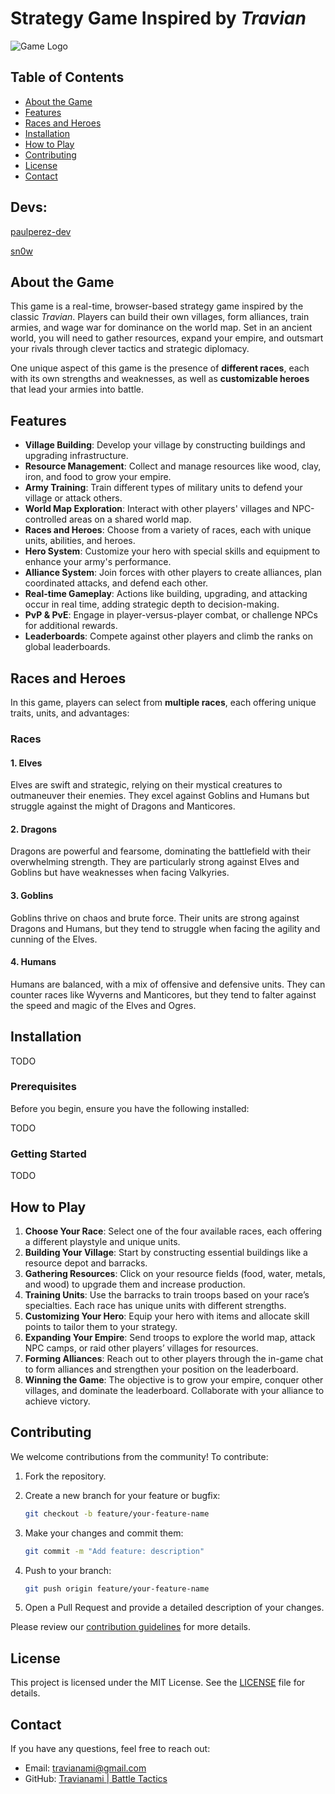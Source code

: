 # Strategy Game Inspired by *Travian*

![Game Logo](path_to_logo_image)

## Table of Contents
- [About the Game](#about-the-game)
- [Features](#features)
- [Races and Heroes](#races-and-heroes)
- [Installation](#installation)
- [How to Play](#how-to-play)
- [Contributing](#contributing)
- [License](#license)
- [Contact](#contact)

## Devs: 
[paulperez-dev](https://github.com/paulperez-dev)

[sn0w](https://github.com/erperezm)
## About the Game

This game is a real-time, browser-based strategy game inspired by the classic *Travian*. Players can build their own villages, form alliances, train armies, and wage war for dominance on the world map. Set in an ancient world, you will need to gather resources, expand your empire, and outsmart your rivals through clever tactics and strategic diplomacy.

One unique aspect of this game is the presence of **different races**, each with its own strengths and weaknesses, as well as **customizable heroes** that lead your armies into battle.

## Features

- **Village Building**: Develop your village by constructing buildings and upgrading infrastructure.
- **Resource Management**: Collect and manage resources like wood, clay, iron, and food to grow your empire.
- **Army Training**: Train different types of military units to defend your village or attack others.
- **World Map Exploration**: Interact with other players' villages and NPC-controlled areas on a shared world map.
- **Races and Heroes**: Choose from a variety of races, each with unique units, abilities, and heroes.
- **Hero System**: Customize your hero with special skills and equipment to enhance your army's performance.
- **Alliance System**: Join forces with other players to create alliances, plan coordinated attacks, and defend each other.
- **Real-time Gameplay**: Actions like building, upgrading, and attacking occur in real time, adding strategic depth to decision-making.
- **PvP & PvE**: Engage in player-versus-player combat, or challenge NPCs for additional rewards.
- **Leaderboards**: Compete against other players and climb the ranks on global leaderboards.

## Races and Heroes

In this game, players can select from **multiple races**, each offering unique traits, units, and advantages:

### Races

#### 1. **Elves**
Elves are swift and strategic, relying on their mystical creatures to outmaneuver their enemies. They excel against Goblins and Humans but struggle against the might of Dragons and Manticores.

#### 2. **Dragons**
Dragons are powerful and fearsome, dominating the battlefield with their overwhelming strength. They are particularly strong against Elves and Goblins but have weaknesses when facing Valkyries.

#### 3. **Goblins**
Goblins thrive on chaos and brute force. Their units are strong against Dragons and Humans, but they tend to struggle when facing the agility and cunning of the Elves.

#### 4. **Humans**
Humans are balanced, with a mix of offensive and defensive units. They can counter races like Wyverns and Manticores, but they tend to falter against the speed and magic of the Elves and Ogres.

## Installation
TODO
### Prerequisites

Before you begin, ensure you have the following installed:

TODO

### Getting Started

TODO

## How to Play

1. **Choose Your Race**: Select one of the four available races, each offering a different playstyle and unique units.
2. **Building Your Village**: Start by constructing essential buildings like a resource depot and barracks.
3. **Gathering Resources**: Click on your resource fields (food, water, metals, and wood) to upgrade them and increase production.
4. **Training Units**: Use the barracks to train troops based on your race’s specialties. Each race has unique units with different strengths.
5. **Customizing Your Hero**: Equip your hero with items and allocate skill points to tailor them to your strategy.
6. **Expanding Your Empire**: Send troops to explore the world map, attack NPC camps, or raid other players’ villages for resources.
7. **Forming Alliances**: Reach out to other players through the in-game chat to form alliances and strengthen your position on the leaderboard.
8. **Winning the Game**: The objective is to grow your empire, conquer other villages, and dominate the leaderboard. Collaborate with your alliance to achieve victory.

## Contributing

We welcome contributions from the community! To contribute:

1. Fork the repository.
2. Create a new branch for your feature or bugfix:

    ```bash
    git checkout -b feature/your-feature-name
    ```

3. Make your changes and commit them:

    ```bash
    git commit -m "Add feature: description"
    ```

4. Push to your branch:

    ```bash
    git push origin feature/your-feature-name
    ```

5. Open a Pull Request and provide a detailed description of your changes.

Please review our [contribution guidelines](CONTRIBUTING.md) for more details.

## License

This project is licensed under the MIT License. See the [LICENSE](LICENSE) file for details.

## Contact

If you have any questions, feel free to reach out:

- Email: travianami@gmail.com
- GitHub: [Travianami | Battle Tactics](https://github.com/yourusername)
